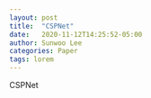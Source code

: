 ```yaml
---
layout: post
title:  "CSPNet"
date:   2020-11-12T14:25:52-05:00
author: Sunwoo Lee
categories: Paper
tags: lorem
---
```


CSPNet
